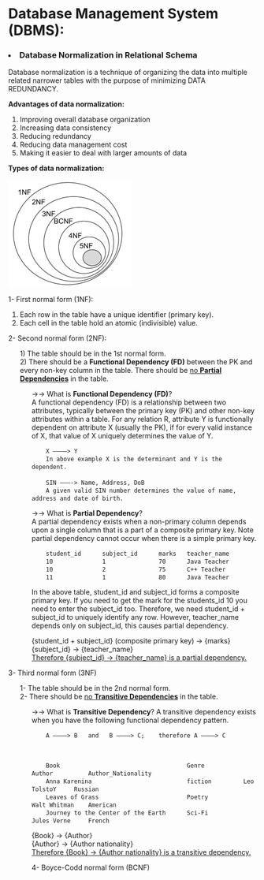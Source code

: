 <h1>Database Management System (DBMS):</h1>
<h3><li>Database Normalization in Relational Schema</li></h3>
<p>

Database normalization is a technique of organizing the data into multiple related narrower tables with the purpose of minimizing DATA REDUNDANCY.<br>

<strong> Advantages of data normalization: </strong><br>
1) Improving overall database organization<br>
2) Increasing data consistency<br>
3) Reducing redundancy<br>
4) Reducing data management cost<br>
5) Making it easier to deal with larger amounts of data<br>


<strong> Types of data normalization: </strong><br>
<br>
<img src="./nf.png" width="250"/><br>

1- First normal form (1NF):<br>
1) Each row in the table have a unique identifier (primary key).<br>
2) Each cell in the table hold an atomic (indivisible) value.<br>
</ul>
2- Second normal form (2NF):<br>
<ul>
1) The table should be in the 1st normal form.<br>
2) There should be a <strong>Functional Dependency (FD)</strong> between the PK and every non-key column in the table. There should be <ins>no <strong>Partial Dependencies</strong></ins> in the table.<br>
<ul>
&rarr;&rarr; What is <strong>Functional Dependency (FD)</strong>?<br>
A functional dependency (FD) is a relationship between two attributes, typically between the primary key (PK) and other non-key attributes within a table. For any relation R, attribute Y is functionally dependent on attribute X (usually the PK), if for every valid instance of X, that value of X uniquely determines the value of Y.

</br>

        X ———–> Y
        In above example X is the determinant and Y is the dependent.

        SIN ———-> Name, Address, DoB
        A given valid SIN number determines the value of name, address and date of birth.

&rarr;&rarr; What is <strong>Partial Dependency</strong>? <br>
A partial dependency exists when a non-primary column depends upon a single column that is a part of a composite primary key. Note partial dependency cannot occur when there is a simple primary key.


        student_id      subject_id      marks   teacher_name
        10              1               70      Java Teacher
        10              2               75      C++ Teacher
        11              1               80      Java Teacher


In the above table, student_id and subject_id forms a composite primary key. If you need to get the mark for the students_id 10 you need to enter the subject_id too. Therefore, we need student_id + subject_id to uniquely identify any row. However, teacher_name depends only on subject_id, this causes partial dependency.

{student_id + subject_id} (composite primary key) → {marks} <br>
{subject_id} → {teacher_name} <br>
<ins>Therefore {subject_id} → {teacher_name} is a partial dependency.</ins><br>
</ul>
</ul>
3- Third normal form (3NF)<br>
<ul>
1- The table should be in the 2nd normal form.<br>
2- There should be <ins>no <strong>Transitive Dependencies</strong></ins> in the table.<br>
<ul>
&rarr;&rarr; What is <strong>Transitive Dependency</strong>?
A transitive dependency exists when you have the following functional dependency pattern.

</br>

        A ———–> B   and   B ———–> C;    therefore A ———–> C

<br>


        Book                                    Genre           Author          Author_Nationality
        Anna Karenina                           fiction         Leo TolstoY     Russian
        Leaves of Grass                         Poetry          Walt Whitman	American
        Journey to the Center of the Earth      Sci-Fi          Jules Verne     French


{Book} → {Author} <br>
{Author} → {Author nationality} <br>
<ins>Therefore {Book} → {Author nationality} is a transitive dependency.</ins><br>
</ul>
<ul>
4- Boyce-Codd normal form (BCNF)<br>
</p>